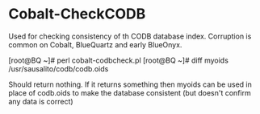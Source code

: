 # Cobalt-CheckCODB
Used for checking consistency of th CODB database index. Corruption is common on Cobalt, BlueQuartz and early BlueOnyx.

[root@BQ ~]# perl cobalt-codbcheck.pl 
[root@BQ ~]# diff myoids /usr/sausalito/codb/codb.oids 

Should return nothing. If it returns something then myoids can be used in place of codb.oids to make the database consistent (but doesn't confirm any data is correct)
